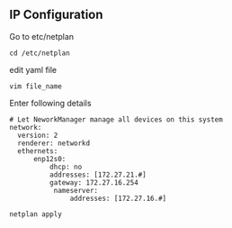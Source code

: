 ## IP Configuration

Go to etc/netplan
```
cd /etc/netplan

```

edit yaml file
```
vim file_name

```

Enter following details
```
# Let NeworkManager manage all devices on this system
network:
  version: 2
  renderer: networkd
  ethernets:
      enp12s0:
          dhcp: no
          addresses: [172.27.21.#]
          gateway: 172.27.16.254
           nameserver:
               addresses: [172.27.16.#]

```
```
netplan apply
```
